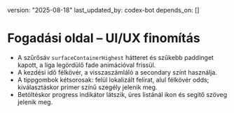version: "2025-08-18"
last_updated_by: codex-bot
depends_on: []

# Fogadási oldal – UI/UX finomítás

- A szűrősáv `surfaceContainerHighest` hátteret és szűkebb paddinget kapott, a liga legördülő fade animációval frissül.
- A kezdési idő félkövér, a visszaszámláló a secondary színt használja.
- A tippgombok kétsorosak: felül lokalizált felirat, alul félkövér odds; kiválasztáskor primer színű szegély jelenik meg.
- Betöltéskor progress indikátor látszik, üres listánál ikon és segítő szöveg jelenik meg.
